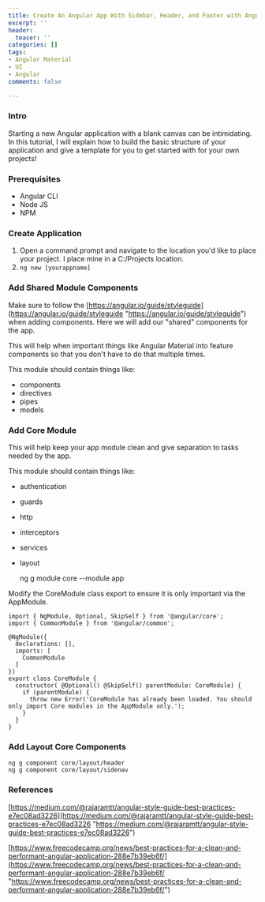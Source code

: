 ```yaml
---
title: Create An Angular App With Sidebar, Header, and Footer with Angular Material
excerpt: ''
header:
  teaser: ''
categories: []
tags:
- Angular Material
- UI
- Angular
comments: false

---
```

### Intro

Starting a new Angular application with a blank canvas can be intimidating. In this tutorial, I will explain how to build the basic structure of your application and give a template for you to get started with for your own projects!

### Prerequisites

* Angular CLI
* Node JS
* NPM

### Create Application

1. Open a command prompt and navigate to the location you'd like to place your project. I place mine in a C:/Projects location.
2. `ng new [yourappname]`

### Add Shared Module Components

Make sure to follow the [https://angular.io/guide/styleguide](https://angular.io/guide/styleguide "https://angular.io/guide/styleguide") when adding components. Here we will add our "shared" components for the app.

This will help when important things like Angular Material into feature components so that you don't have to do that multiple times.

This module should contain things like:

* components
* directives
* pipes
* models

### Add Core Module

This will help keep your app module clean and give separation to tasks needed by the app.

This module should contain things like:

* authentication
* guards
* http
* interceptors
* services
* layout

    ng g module core --module app

Modify the CoreModule class export to ensure it is only important via the AppModule.

    import { NgModule, Optional, SkipSelf } from '@angular/core';
    import { CommonModule } from '@angular/common';
    
    @NgModule({
      declarations: [],
      imports: [
        CommonModule
      ]
    })
    export class CoreModule {
      constructor( @Optional() @SkipSelf() parentModule: CoreModule) {
        if (parentModule) {
          throw new Error('CoreModule has already been loaded. You should only import Core modules in the AppModule only.');
        }
      }
    }

### Add Layout Core Components

    ng g component core/layout/header
    ng g component core/layout/sidenav
    

### References

[https://medium.com/@rajaramtt/angular-style-guide-best-practices-e7ec08ad3226](https://medium.com/@rajaramtt/angular-style-guide-best-practices-e7ec08ad3226 "https://medium.com/@rajaramtt/angular-style-guide-best-practices-e7ec08ad3226")

[https://www.freecodecamp.org/news/best-practices-for-a-clean-and-performant-angular-application-288e7b39eb6f/](https://www.freecodecamp.org/news/best-practices-for-a-clean-and-performant-angular-application-288e7b39eb6f/ "https://www.freecodecamp.org/news/best-practices-for-a-clean-and-performant-angular-application-288e7b39eb6f/")